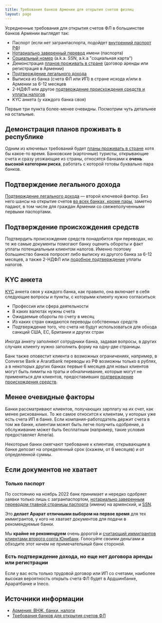 ```yaml
---
title: Требования банков Армении для открытия счетов физлиц
layout: page
---
```


Усредненные требования для открытия счетов ФЛ в большинстве банков Армении выглядят так:

- Паспорт (если нет загранпаспорта, подойдет [внутренний паспорт РФ](../migration.md#nopassport))
- [Нотариально заверенный перевод](../documents/passport-translation.md) имени (паспорта)
- [Социальный номер](../documents/social-number.md) (a.k.a. SSN, a.k.a "социальная карта")
- Демонстрация [планов проживать в стране](proof-of-plans.md) (договор аренды или регистрация в Армении)
- [Подтверждение легального дохода](../money/proof-of-income.md)
- Выписка из банка (счета ФЛ или ИП) в стране исхода и/или в Армении за 6-12 месяцев
- 2-НДФЛ или другое [подтверждение происхождения средств и уплаты налогов](../money/proof-of-origin.md)
- KYC анкета (у каждого банка своя)

Первые три пункта более-менее очевидны. Посмотрим чуть детальнее на остальные.

## Демонстрация планов проживать в республике

Одним из ключевых требований будет [планы проживать в стране](proof-of-plans.md) хотя бы какое-то время. Банковские (карточные) туристы, открывающие счета и сразу уезжающие из страны, относятся банками к **очень высокой категории риска**, работать с которой готовы буквально пара банков.

## Подтверждение легального дохода

[Подтверждение легального дохода](../money/proof-of-income.md) — второй ключевой фактор. Без него шансы на открытие счетов [во всех банках, кроме пары](https://bit.ly/am-banks), заметно падают, в том числе для граждан Армении со свежеполученными первыми паспортами.

## Подтверждение происхождения средств

Подтвердить происхождение средств понадобится при переводах, но те же самые документы помогают банку оценить обороты и факт уплаты потенциальным клиентом налогов. Именно поэтому большинство банков попросят либо выписку из другого банка за 6-12 месяцев, а также 2-НДФЛ или [подобное подтверждение](../money/proof-of-origin.md) уплаты налогов.

## KYC анкета

[KYC](https://www.swift.com/your-needs/financial-crime-cyber-security/know-your-customer-kyc/kyc-process) анкета своя у каждого банка, как правило, она включает в себя следующие вопросы и пункты, с которыми клиенту нужно согласиться:

- Профессия или сфера деятельности
- В каких валютах нужны счета
- Ожидаемые обороты по счету в месяц
- Из каких стран ожидаются переводы собственных средств
- Подтверждение того, что счета не будут использоваться для обхода санкций США, ЕС, Британии и других стран

Иногда анкету заполняют сотрудники банка, задавая вопросы, в других случаях клиенту нужно заполнить форму на одну-две страницы.

Банк также оповестит клиента о возможных ограничениях, например, в Converse Bank и Araratbank переводы из РФ возможны только в рублях, а в некоторых других банках первые 6 месяцев для новых клиентов могут быть лимиты на траты и обналичивание, которые могут не применяться для клиентов, предоставивших [подтверждение происхождения средств](../money/proof-of-origin.md).

## Менее очевидные факторы

Банки рассматривают клиентов, получающих зарплату на их счет, как менее рискованных. То же самое относится к клиентам, у которых уже есть счета ИП в банке. Если компания-работодатель держит счета в том же банке, клиентам может быть легче получить одобрение, а обслуживание может быть бесплатным (например, такие условия предоставляет Ameria).

Некоторые банки смягчают требование к клиентам, открывающим в банке депозит на определенный срок (скажем, от 6 месяцев) и от определенной суммы.

## Если документов не хватает

### Только паспорт

По состоянию на ноябрь 2022 банк принимает и нередко одобряет заявки только лишь с загранпаспортом, [нотариально заверенным переводом главной страницы паспорта](../documents/passport-translation.md) (имени) на армянский, и [SSN](../documents/social-number.md).

Это **делает Арарат** **отличными выбором на первое время** для тех иммигрантов, у кого не хватает документов для подачи в рекомендуемые банки.

Мы **крайне не рекомендуем** очень дорогой и [считающий иммигрантов клиентами второго сорта Юнибанк](https://telegra.ph/Unibank--vam-sankcionnikam-sdelali-odolzhenie-a-vy-prava-kachaete-11-08). Голосуйте своими деньгами и обходите этот ничем не примечательный банк стороной.

### Есть подтверждение дохода, но еще нет договора аренды или регистрации

Если у вас есть только трудовой договор или ИП со счетами, наиболее высокая вероятность открыть счета ФЛ будет в Ардшинбанке, Араратбанке и Ineco.

## Источники информации

- [Армения: ВНЖ, банки, налоги](https://t.me/am_banking_and_residency)
- [Требования банков для открытия счетов ФЛ](https://www.notion.so/8d219cc1c9304f91852c6e98abbbf02b)
